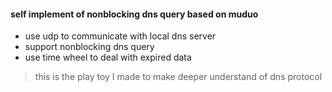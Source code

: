 #### self implement of nonblocking dns query based on muduo 

* use udp to communicate with local dns server 
* support nonblocking dns query
* use time wheel to deal with expired data 

> this is the play toy I made to make deeper understand of dns protocol 